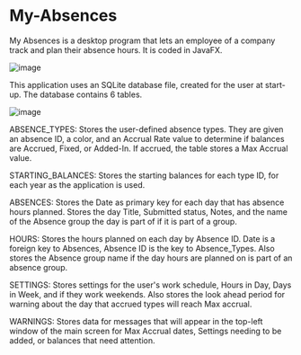 # My-Absences

My Absences is a desktop program that lets an employee of a company track and plan their absence hours. 
It is coded in JavaFX.

![image](https://user-images.githubusercontent.com/66129215/114072809-a4963a80-9870-11eb-8622-9f480e639076.png)

This application uses an SQLite database file, created for the user at start-up. The database contains 6 tables.

![image](https://user-images.githubusercontent.com/66129215/114211013-1f715b00-992e-11eb-98bd-616e821f4f55.png)

ABSENCE_TYPES: Stores the user-defined absence types.  They are given an absence ID, a color, and an Accrual Rate value
to determine if balances are Accrued, Fixed, or Added-In. If accrued, the table stores a Max Accrual value. 

STARTING_BALANCES: Stores the starting balances for each type ID, for each year as the application is used.
 
ABSENCES: Stores the Date as primary key for each day that has absence hours planned. Stores the day Title, Submitted status, 
Notes, and the name of the Absence group the day is part of if it is part of a group. 

HOURS: Stores the hours planned on each day by Absence ID. Date is a foreign key to Absences, Absence ID is the key to Absence_Types. 
Also stores the Absence group name if the day hours are planned on is part of an absence group. 

SETTINGS: Stores settings for the user's work schedule, Hours in Day, Days in Week, and if they work weekends.  Also stores the 
look ahead period for warning about the day that accrued types will reach Max accrual. 

WARNINGS: Stores data for messages that will appear in the top-left window of the main screen for Max Accrual dates, Settings 
needing to be added, or balances that need attention. 


